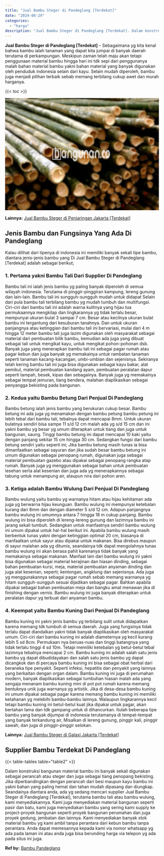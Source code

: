 ```yaml
---
title: "Jual Bambu Steger di Pandeglang [Terdekat]"
date: "2024-08-29"
categories: 
  - "harga"
description: "Jual Bambu Steger di Pandeglang [Terdekat]. Dalam konstruksi bangunan material bambu ini banyak sekali digunakan sebagai perancah atau steger dan juga sebaga..."
---
```


**Jual Bambu Steger di Pandeglang \[Terdekat\]** – Sebagaimana yg kita kenal bahwa bambu ialah tanaman yang dapat kita jumpai di banyak daerah terutama di perkampungan. Meskipun zaman telah maju akan tetapi penggunaan material bambu hingga hari ini tdk sepi dari penggunanya malah bahan material bambu yakni bahan material yang banyak digunakan oleh penduduk indonesia selain dari kayu. Selain mudah diperoleh, bambu juga menjadi pilihan terbaik sebab memang terbilang cukup awet dan murah harganya.

{{< toc >}}

![Jual Bambu Steger di Pandeglang [Terdekat]](/images/jual-bambu-tali-17.png)

**Lainnya:** [Jual Bambu Steger di Penjaringan Jakarta \[Terdekat\]](https://bambu.bangunan.co/jual-bambu-steger-di-penjaringan-jakarta-terdekat/)

## Jenis Bambu dan Fungsinya Yang Ada Di Pandeglang

Kalau dilihat dari tipenya di indonesia ini memiliki banyak sekali tipe bambu, diantara jenis-jenis bambu yang Di Jual Bambu Steger di Pandeglang \[Terdekat\] adalah sebagai berikut;

### 1\. Pertama yakni Bambu Tali Dari Supplier Di Pandeglang

Bambu tali ini ialah jenis bambu yg paling banyak diperoleh di semua wilayah indonesia. Terutama di pinggir-pinggiran kampung, lereng gunung dan lain-lain. Bambu tali ini sungguh-sungguh mudah untuk didapat Selain dari pula bambu tali terbilang bambu yg mudah tumbuh dan multifungsi. Ciri-ciri dari bambu tali ini adalah warna kulitnya yang hijau tua permukaannya mengkilap dan lingkarannya yg tidak terlalu besar, mempunyai ukuran bulat 3 sampai 7 cm. Besar atau kecilnya ukuran bulat bambu ini tergantung dari kesuburan tanahnya. Dan untuk ukuran panjangnya atau ketinggian dari bambu tali ini bervariasi, mulai dari 4 m hingga 12 meter bambu tali juga lazim digunakan oleh masyarakat sebagai material dari pembuatan bilik bambu, kemudian ada juga yang dibuat sebagai tali untuk mengikat kayu, untuk mengikat pohon-pohonan dsb. Banyak juga yang menerapkan bambu tali ini sebagai pagar rumah atau pagar kebun dan juga banyak yg memakainya untuk rambatan tanaman seperti tanaman kacang-kacangan, umbi-umbian dan sejenisnya. Sekiranya telah kering bambu tali ini juga bisa digunakan sebagai kayu bakar, alat pemikul, material pembuatan kandang ayam, pembuatan peralatan dapur seperti tampah, besek, kipas dan sebagainya. Banyak juga yg memakainya sebagai tempat jemuran, tiang bendera, malahan diaplikasikan sebagai penyangga bekisting pada bangunan.

### 2\. Kedua yaitu Bambu Betung Dari Penjual Di Pandeglang

Bambu betung ialah jenis bambu yang berukuran cukup besar. Bambu betung ini ada juga yg menamakan dengan bambu petung bambu petung ini lebih tebal dari bambu tali, tebalnya dapat mencapai 8mm. Untuk ukuran bulatnya sendiri bisa sampe 11 s/d 12 cm malah ada yg s/d 15 cm dan ini yakni bambu yg besar yg umum diterapkan untuk tiang dan juga untuk bangunan, saung. Tinggi bambu betung ini dapat mencapai 10 kaki yaitu dengan panjang sekitar 15 cm hingga 30 cm. Sedangkan fungsi dari bambu betung sendiri yaitu seperti ini; Jika bambu betung masih tunas ia bisa dimanfaatkan sebagai sayuran dan jika sudah besar bambu betung ini umum digunakan sebagai penopang rumah, digunakan juga sebagai material pembuatan gazebo atau dipakai sebagai penopang rangka atap rumah. Banyak juga yg menggunakan sebagai bahan untuk pembuatan lesehan serta alat kesenian dan juga ada yg menerapkannya sebagai tabung untuk menampung air, ataupun nira dari pohon aren.

### 3\. Ketiga adalah Bambu Wulung Dari Penjual Di Pandeglang

Bambu wulung yaitu bambu yg warnanya hitam atau hijau kehitaman ada juga yg berwarna hijau keunguan. Bambu wulung ini mempunyai ketebalan kurang dari 8mm dan dengan diameter 5 s/d 12 cm. Adapun panjangnya bambu wulung ini umumnya antara 7 hingga 18 m cukup panjang. Bambu wulung ini bisa diperoleh di lereng-lereng gunung dan lazimnya bambu ini jarang sekali tumbuh. Sedangkan untuk manfaatnya sendiri bambu wulung ini umum dipakai untuk hal-hal berikut ini. Apabila bambu wulung masih berbentuk tunas yakni dengan ketinggian optimal 20 cm, biasanya di manfaatkan untuk sayur atau dipakai untuk makanan. Bisa direbus maupun di sayur malahan ada yg ditumis, seandainya tdk dapat mengolahnya tunas bambu wulung ini akan berasa pahit karenanya tidak banyak yang memakainya sebagai makanan. Manfaat lain dari bambu wulung ini yakni bisa digunakan sebagai material kerajinan dan hiasan dinding, sebagai bahan pembuatan kursi, meja, material pembuatan anyaman dinding dan juga alat kesenian, seperti; kentongan, angklung dan sejenisnya. Ada juga yg menggunakannya sebagai pagar rumah sebab memang warnanya yg hitam sungguh-sungguh sesuai dijadikan sebagai pagar. Bahkan apabila dipakai sebagai bahan pembuatan meja dan bangku amat menawan jika di finishing dengan vernis. Bambu wulung ini juga banyak diterapkan untuk peralatan dapur yg terbuat dari anyaman bambu.

### 4\. Keempat yaitu Bambu Kuning Dari Penjual Di Pandeglang

Bambu kuning ini yakni jenis bambu yg terbilang sulit untuk didapatkan karena memang tdk tumbuh di semua daerah. Juga yang fungsinya tidak terlalu dapat diandalkan yakni tidak banyak diaplikasikan oleh masyarakat umum. Ciri-ciri dari bambu kuning ini adalah diameternya yg kecil kurang lebih 5 sd 8cm. Permukaan nya beruas-ruas dan tinggi batangnya yang tidak terlalu tinggi 4 sd 10m. Tetapi memiliki ketebalan yg betul-betul tebal lazimnya tebalnya mencapai 2 cm. Bambu kuning ini adalah salah satu jenis bambu yg dapat dibudidayakan dan salah satu jenis bambu yg dapat dicangkok dan di percaya bambu kuning ini bisa sebagai obat herbal dari beraneka tipe penyakit. Seperti infeksi, hepatitis dan penyakit yang lainnya yang berkaitan dengan organ dalam. Bambu kuning ini juga di perumahan modern, banyak diaplikasikan sebagai tumbuhan hiasan malah ada yang sengaja menanam bambu kuning mini di pot pot rumah karena memang bentuknya unik juga warnanya yg artistik. Jika di desa-desa bambu kuning ini umum dipakai sebagai pagar karena memang bambu kuning ini memiliki ketahanan yg melebihi bambu-bambu lainnya. Walaupun lingkarannya kecil tetapi bambu kuning ini betul-betul kuat jika dipakai untuk pagar, akan bertahan lama dan tdk gampang untuk di dihancurkan. Itulah beberapa tipe bambu yang banyak dijumpai di indonesia terutamanya di tempat-tempat yang banyak terkandung air, Misalkan di lereng gunung, pinggir kali, pinggir sawah, dan juga di pinggir-pinggir selokan.

**Lainnya:** [Jual Bambu Steger di Galaxi Jakarta \[Terdekat\]](https://bambu.bangunan.co/jual-bambu-steger-di-galaxi-jakarta-terdekat/)

## Supplier Bambu Terdekat Di Pandeglang

{{< table-tables table="table2" >}}

Dalam konstruksi bangunan material bambu ini banyak sekali digunakan sebagai perancah atau steger dan juga sebagai tiang penopang bekisting. Jika diperbandingkan dengan perancah dari besi maupun kayu bambu ini yakni bahan yang paling hemat dan tahan mudah dipasang dan diungkap. Seandainya diantara anda, ada yg sedang mencari supplier Jual Bambu Steger di Pandeglang \[Terdekat\], terutama bambu tali atau bambu wulung, kami menyediakannya. Kami juga menyediakan material bangunan seperti pasir dan batu, kami juga menyediakan bambu yang sering kami supply ke project-proyek bangunan seperti proyek bangunan perumahan dan juga proyek gedung, jembatan dan lainnya. Kami menyediakan banyak stok material bambu yg kami ambil tanpa perantara dari kebun bambu tanpa perantara. Anda dapat memesannya kepada kami via nomor whatsapp yg ada pada laman ini atau anda juga bisa berunding harga via telepon yg ada pada situs ini juga.

**Ref by:** [Bambu Pandeglang](https://id.wikipedia.org/wiki/Bambu)
